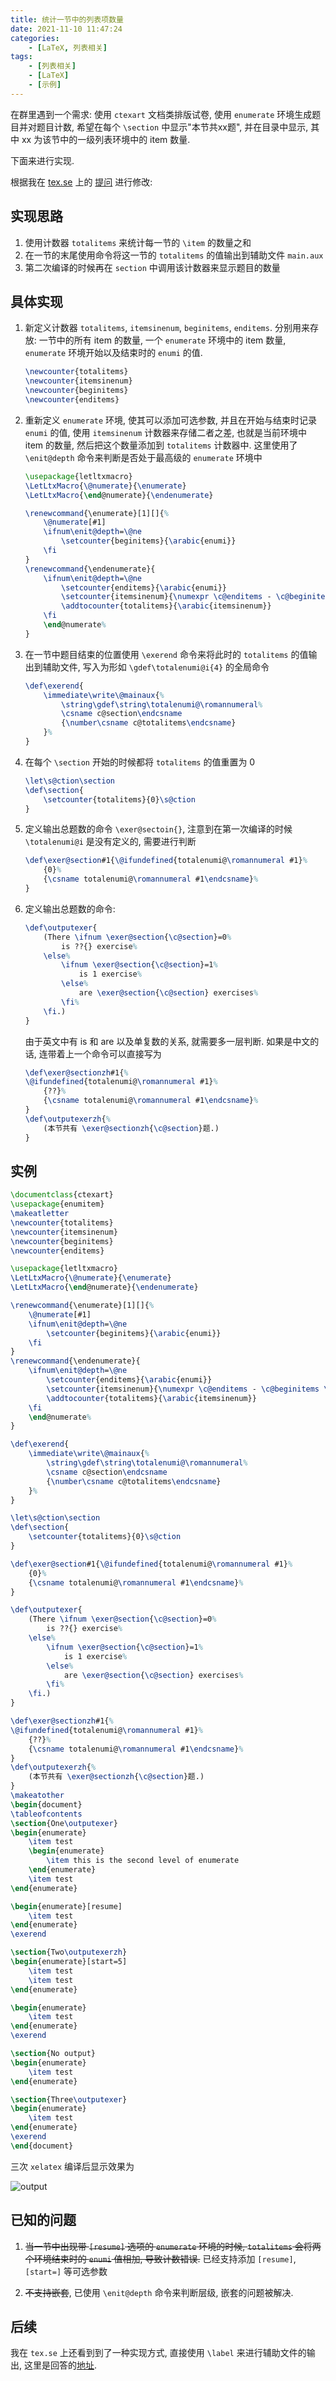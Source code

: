 ```yaml
---
title: 统计一节中的列表项数量
date: 2021-11-10 11:47:24
categories: 
    - [LaTeX, 列表相关]
tags:
    - [列表相关]
    - [LaTeX]
    - [示例]
---
```


在群里遇到一个需求: 使用 `ctexart` 文档类排版试卷, 使用 `enumerate` 环境生成题目并对题目计数, 希望在每个 `\section` 中显示"本节共xx题", 并在目录中显示, 其中 xx 为该节中的一级列表环境中的 item 数量.

下面来进行实现.

<!-- more -->

根据我在 [tex.se](tex.stackexchange.com) 上的 [提问](https://tex.stackexchange.com/q/622028/180617) 进行修改:

## 实现思路

1. 使用计数器 `totalitems` 来统计每一节的 `\item` 的数量之和
2. 在一节的末尾使用命令将这一节的 `totalitems` 的值输出到辅助文件 `main.aux`
3. 第二次编译的时候再在 `section` 中调用该计数器来显示题目的数量

## 具体实现

1. 新定义计数器 `totalitems`, `itemsinenum`, `beginitems`, `enditems`. 分别用来存放: 一节中的所有 item 的数量, 一个 `enumerate` 环境中的 item 数量, `enumerate` 环境开始以及结束时的 `enumi` 的值. 

    ```tex
    \newcounter{totalitems}
    \newcounter{itemsinenum}
    \newcounter{beginitems}
    \newcounter{enditems}
    ```

2. 重新定义 `enumerate` 环境, 使其可以添加可选参数, 并且在开始与结束时记录 `enumi` 的值, 使用 `itemsinenum` 计数器来存储二者之差, 也就是当前环境中 item 的数量, 然后把这个数量添加到 `totalitems` 计数器中. 这里使用了 `\enit@depth` 命令来判断是否处于最高级的 `enumerate` 环境中

    ```tex
    \usepackage{letltxmacro}
    \LetLtxMacro{\@numerate}{\enumerate}
    \LetLtxMacro{\end@numerate}{\endenumerate}

    \renewcommand{\enumerate}[1][]{%
        \@numerate[#1]
        \ifnum\enit@depth=\@ne 
            \setcounter{beginitems}{\arabic{enumi}}
        \fi
    }
    \renewcommand{\endenumerate}{
        \ifnum\enit@depth=\@ne 
            \setcounter{enditems}{\arabic{enumi}}
            \setcounter{itemsinenum}{\numexpr \c@enditems - \c@beginitems \relax}
            \addtocounter{totalitems}{\arabic{itemsinenum}}
        \fi
        \end@numerate%
    }
    ```

3. 在一节中题目结束的位置使用 `\exerend` 命令来将此时的 `totalitems` 的值输出到辅助文件, 写入为形如 `\gdef\totalenumi@i{4}` 的全局命令

    ```tex
    \def\exerend{
        \immediate\write\@mainaux{%
            \string\gdef\string\totalenumi@\romannumeral%
            \csname c@section\endcsname
            {\number\csname c@totalitems\endcsname}
        }%
    }
    ```

4. 在每个 `\section` 开始的时候都将 `totalitems` 的值重置为 0

    ```tex
    \let\s@ction\section
    \def\section{
        \setcounter{totalitems}{0}\s@ction
    }
    ```

5. 定义输出总题数的命令 `\exer@sectoin{}`, 注意到在第一次编译的时候 `\totalenumi@i` 是没有定义的, 需要进行判断

    ```tex
    \def\exer@section#1{\@ifundefined{totalenumi@\romannumeral #1}%
        {0}%
        {\csname totalenumi@\romannumeral #1\endcsname}%
    }
    ```

6. 定义输出总题数的命令:

    ```tex
    \def\outputexer{
        (There \ifnum \exer@section{\c@section}=0%
            is ??{} exercise%
        \else%
            \ifnum \exer@section{\c@section}=1%
                is 1 exercise%
            \else%
                are \exer@section{\c@section} exercises%
            \fi%
        \fi.)
    }
    ```

    由于英文中有 is 和 are 以及单复数的关系, 就需要多一层判断. 如果是中文的话, 连带着上一个命令可以直接写为

    ```tex
    \def\exer@sectionzh#1{%
    \@ifundefined{totalenumi@\romannumeral #1}%
        {??}%
        {\csname totalenumi@\romannumeral #1\endcsname}%
    }
    \def\outputexerzh{%
        (本节共有 \exer@sectionzh{\c@section}题.)
    }
    ```

## 实例

```tex
\documentclass{ctexart}
\usepackage{enumitem}
\makeatletter
\newcounter{totalitems}
\newcounter{itemsinenum}
\newcounter{beginitems}
\newcounter{enditems}

\usepackage{letltxmacro}
\LetLtxMacro{\@numerate}{\enumerate}
\LetLtxMacro{\end@numerate}{\endenumerate}

\renewcommand{\enumerate}[1][]{%
    \@numerate[#1]
    \ifnum\enit@depth=\@ne 
        \setcounter{beginitems}{\arabic{enumi}}
    \fi
}
\renewcommand{\endenumerate}{
    \ifnum\enit@depth=\@ne 
        \setcounter{enditems}{\arabic{enumi}}
        \setcounter{itemsinenum}{\numexpr \c@enditems - \c@beginitems \relax}
        \addtocounter{totalitems}{\arabic{itemsinenum}}
    \fi
    \end@numerate%
}

\def\exerend{
    \immediate\write\@mainaux{%
        \string\gdef\string\totalenumi@\romannumeral%
        \csname c@section\endcsname
        {\number\csname c@totalitems\endcsname}
    }%
}

\let\s@ction\section
\def\section{
    \setcounter{totalitems}{0}\s@ction
}

\def\exer@section#1{\@ifundefined{totalenumi@\romannumeral #1}%
    {0}%
    {\csname totalenumi@\romannumeral #1\endcsname}%
}

\def\outputexer{
    (There \ifnum \exer@section{\c@section}=0%
        is ??{} exercise%
    \else%
        \ifnum \exer@section{\c@section}=1%
            is 1 exercise%
        \else%
            are \exer@section{\c@section} exercises%
        \fi%
    \fi.)
}

\def\exer@sectionzh#1{%
\@ifundefined{totalenumi@\romannumeral #1}%
    {??}%
    {\csname totalenumi@\romannumeral #1\endcsname}%
}
\def\outputexerzh{%
    (本节共有 \exer@sectionzh{\c@section}题.)
}
\makeatother
\begin{document}
\tableofcontents
\section{One\outputexer}
\begin{enumerate}
    \item test
    \begin{enumerate}
        \item this is the second level of enumerate
    \end{enumerate}
    \item test
\end{enumerate}

\begin{enumerate}[resume]
    \item test
\end{enumerate}
\exerend

\section{Two\outputexerzh}
\begin{enumerate}[start=5]
    \item test
    \item test
\end{enumerate}

\begin{enumerate}
    \item test
\end{enumerate}
\exerend

\section{No output} 
\begin{enumerate}
    \item test
\end{enumerate}

\section{Three\outputexer}
\begin{enumerate}
    \item test
\end{enumerate}
\exerend
\end{document}
```

三次 `xelatex` 编译后显示效果为

![output](https://raw.githubusercontent.com/syvshc/image/master/postimg/compute-total-items/20211111094748.png)

## 已知的问题

1. ~~当一节中出现带 `[resume]` 选项的 `enumerate` 环境的时候, `totalitems` 会将两个环境结束时的 `enumi` 值相加, 导致计数错误.~~ 已经支持添加 `[resume]`, `[start=]` 等可选参数

2. ~~不支持嵌套~~, 已使用 `\enit@depth` 命令来判断层级, 嵌套的问题被解决. 

## 后续

我在 `tex.se` 上还看到到了一种实现方式, 直接使用 `\label` 来进行辅助文件的输出, 这里是回答的[地址](https://tex.stackexchange.com/a/74617/180617).